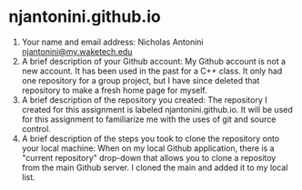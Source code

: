 # njantonini.github.io
1. Your name and email address: 
        Nicholas Antonini njantonini@my.waketech.edu
2. A brief description of your Github account: 
        My Github account is not a new account. It has been used in the past for a C++ class. It only had one repository for a group project, but I have since deleted that repository to make a fresh home page for myself.
3. A brief description of the repository you created: 
        The repository I created for this assignment is labeled njantonini.github.io. It will be used for this assignment to familiarize me with the uses of git and source control.
4. A brief description of the steps you took to clone the repository onto your local machine: 
        When on my local Github application, there is a "current repository" drop-down that allows you to clone a repositoy from the main Github server. I cloned the main and added it to my local list.
